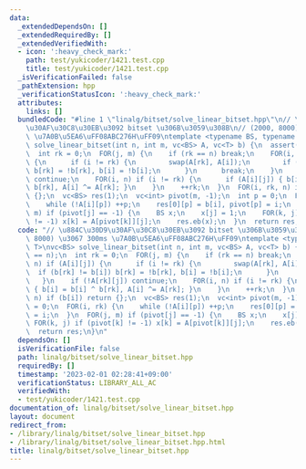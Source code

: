 ```yaml
---
data:
  _extendedDependsOn: []
  _extendedRequiredBy: []
  _extendedVerifiedWith:
  - icon: ':heavy_check_mark:'
    path: test/yukicoder/1421.test.cpp
    title: test/yukicoder/1421.test.cpp
  _isVerificationFailed: false
  _pathExtension: hpp
  _verificationStatusIcon: ':heavy_check_mark:'
  attributes:
    links: []
  bundledCode: "#line 1 \"linalg/bitset/solve_linear_bitset.hpp\"\n// \u884C\u30D9\
    \u30AF\u30C8\u30EB\u3092 bitset \u306B\u3059\u308B\n// (2000, 8000) \u3067 300ms\
    \ \u7A0B\u5EA6\uFF08ABC276H\uFF09\ntemplate <typename BS, typename T>\nvc<BS>\
    \ solve_linear_bitset(int n, int m, vc<BS> A, vc<T> b) {\n  assert(len(b) == n);\n\
    \  int rk = 0;\n  FOR(j, m) {\n    if (rk == n) break;\n    FOR(i, rk, n) if (A[i][j])\
    \ {\n      if (i != rk) {\n        swap(A[rk], A[i]);\n        if (b[rk] != b[i])\
    \ b[rk] = !b[rk], b[i] = !b[i];\n      }\n      break;\n    }\n    if (!A[rk][j])\
    \ continue;\n    FOR(i, n) if (i != rk) {\n      if (A[i][j]) { b[i] = b[i] ^\
    \ b[rk], A[i] ^= A[rk]; }\n    }\n    ++rk;\n  }\n  FOR(i, rk, n) if (b[i]) return\
    \ {};\n  vc<BS> res(1);\n  vc<int> pivot(m, -1);\n  int p = 0;\n  FOR(i, rk) {\n\
    \    while (!A[i][p]) ++p;\n    res[0][p] = b[i], pivot[p] = i;\n  }\n  FOR(j,\
    \ m) if (pivot[j] == -1) {\n    BS x;\n    x[j] = 1;\n    FOR(k, j) if (pivot[k]\
    \ != -1) x[k] = A[pivot[k]][j];\n    res.eb(x);\n  }\n  return res;\n}\n"
  code: "// \u884C\u30D9\u30AF\u30C8\u30EB\u3092 bitset \u306B\u3059\u308B\n// (2000,\
    \ 8000) \u3067 300ms \u7A0B\u5EA6\uFF08ABC276H\uFF09\ntemplate <typename BS, typename\
    \ T>\nvc<BS> solve_linear_bitset(int n, int m, vc<BS> A, vc<T> b) {\n  assert(len(b)\
    \ == n);\n  int rk = 0;\n  FOR(j, m) {\n    if (rk == n) break;\n    FOR(i, rk,\
    \ n) if (A[i][j]) {\n      if (i != rk) {\n        swap(A[rk], A[i]);\n      \
    \  if (b[rk] != b[i]) b[rk] = !b[rk], b[i] = !b[i];\n      }\n      break;\n \
    \   }\n    if (!A[rk][j]) continue;\n    FOR(i, n) if (i != rk) {\n      if (A[i][j])\
    \ { b[i] = b[i] ^ b[rk], A[i] ^= A[rk]; }\n    }\n    ++rk;\n  }\n  FOR(i, rk,\
    \ n) if (b[i]) return {};\n  vc<BS> res(1);\n  vc<int> pivot(m, -1);\n  int p\
    \ = 0;\n  FOR(i, rk) {\n    while (!A[i][p]) ++p;\n    res[0][p] = b[i], pivot[p]\
    \ = i;\n  }\n  FOR(j, m) if (pivot[j] == -1) {\n    BS x;\n    x[j] = 1;\n   \
    \ FOR(k, j) if (pivot[k] != -1) x[k] = A[pivot[k]][j];\n    res.eb(x);\n  }\n\
    \  return res;\n}\n"
  dependsOn: []
  isVerificationFile: false
  path: linalg/bitset/solve_linear_bitset.hpp
  requiredBy: []
  timestamp: '2023-02-01 02:28:41+09:00'
  verificationStatus: LIBRARY_ALL_AC
  verifiedWith:
  - test/yukicoder/1421.test.cpp
documentation_of: linalg/bitset/solve_linear_bitset.hpp
layout: document
redirect_from:
- /library/linalg/bitset/solve_linear_bitset.hpp
- /library/linalg/bitset/solve_linear_bitset.hpp.html
title: linalg/bitset/solve_linear_bitset.hpp
---
```

